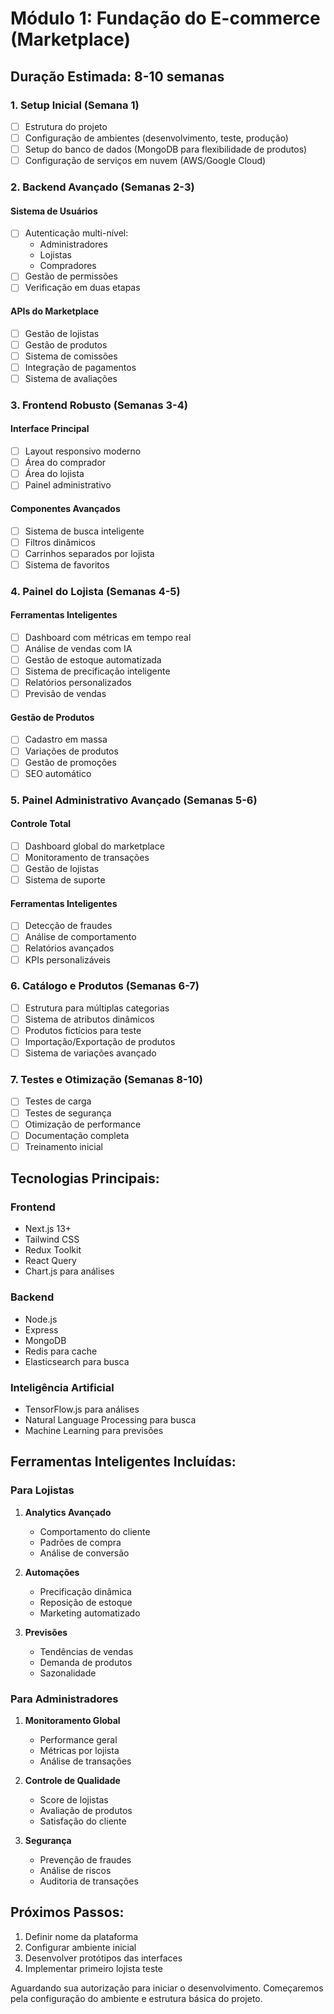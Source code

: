 # Módulo 1: Fundação do E-commerce (Marketplace)
## Duração Estimada: 8-10 semanas

### 1. Setup Inicial (Semana 1)
- [ ] Estrutura do projeto
- [ ] Configuração de ambientes (desenvolvimento, teste, produção)
- [ ] Setup do banco de dados (MongoDB para flexibilidade de produtos)
- [ ] Configuração de serviços em nuvem (AWS/Google Cloud)

### 2. Backend Avançado (Semanas 2-3)
#### Sistema de Usuários
- [ ] Autenticação multi-nível:
  - Administradores
  - Lojistas
  - Compradores
- [ ] Gestão de permissões
- [ ] Verificação em duas etapas

#### APIs do Marketplace
- [ ] Gestão de lojistas
- [ ] Gestão de produtos
- [ ] Sistema de comissões
- [ ] Integração de pagamentos
- [ ] Sistema de avaliações

### 3. Frontend Robusto (Semanas 3-4)
#### Interface Principal
- [ ] Layout responsivo moderno
- [ ] Área do comprador
- [ ] Área do lojista
- [ ] Painel administrativo

#### Componentes Avançados
- [ ] Sistema de busca inteligente
- [ ] Filtros dinâmicos
- [ ] Carrinhos separados por lojista
- [ ] Sistema de favoritos

### 4. Painel do Lojista (Semanas 4-5)
#### Ferramentas Inteligentes
- [ ] Dashboard com métricas em tempo real
- [ ] Análise de vendas com IA
- [ ] Gestão de estoque automatizada
- [ ] Sistema de precificação inteligente
- [ ] Relatórios personalizados
- [ ] Previsão de vendas

#### Gestão de Produtos
- [ ] Cadastro em massa
- [ ] Variações de produtos
- [ ] Gestão de promoções
- [ ] SEO automático

### 5. Painel Administrativo Avançado (Semanas 5-6)
#### Controle Total
- [ ] Dashboard global do marketplace
- [ ] Monitoramento de transações
- [ ] Gestão de lojistas
- [ ] Sistema de suporte

#### Ferramentas Inteligentes
- [ ] Detecção de fraudes
- [ ] Análise de comportamento
- [ ] Relatórios avançados
- [ ] KPIs personalizáveis

### 6. Catálogo e Produtos (Semanas 6-7)
- [ ] Estrutura para múltiplas categorias
- [ ] Sistema de atributos dinâmicos
- [ ] Produtos fictícios para teste
- [ ] Importação/Exportação de produtos
- [ ] Sistema de variações avançado

### 7. Testes e Otimização (Semanas 8-10)
- [ ] Testes de carga
- [ ] Testes de segurança
- [ ] Otimização de performance
- [ ] Documentação completa
- [ ] Treinamento inicial

## Tecnologias Principais:
### Frontend
- Next.js 13+
- Tailwind CSS
- Redux Toolkit
- React Query
- Chart.js para análises

### Backend
- Node.js
- Express
- MongoDB
- Redis para cache
- Elasticsearch para busca

### Inteligência Artificial
- TensorFlow.js para análises
- Natural Language Processing para busca
- Machine Learning para previsões

## Ferramentas Inteligentes Incluídas:

### Para Lojistas
1. **Analytics Avançado**
   - Comportamento do cliente
   - Padrões de compra
   - Análise de conversão

2. **Automações**
   - Precificação dinâmica
   - Reposição de estoque
   - Marketing automatizado

3. **Previsões**
   - Tendências de vendas
   - Demanda de produtos
   - Sazonalidade

### Para Administradores
1. **Monitoramento Global**
   - Performance geral
   - Métricas por lojista
   - Análise de transações

2. **Controle de Qualidade**
   - Score de lojistas
   - Avaliação de produtos
   - Satisfação do cliente

3. **Segurança**
   - Prevenção de fraudes
   - Análise de riscos
   - Auditoria de transações

## Próximos Passos:
1. Definir nome da plataforma
2. Configurar ambiente inicial
3. Desenvolver protótipos das interfaces
4. Implementar primeiro lojista teste

Aguardando sua autorização para iniciar o desenvolvimento. Começaremos pela configuração do ambiente e estrutura básica do projeto.
